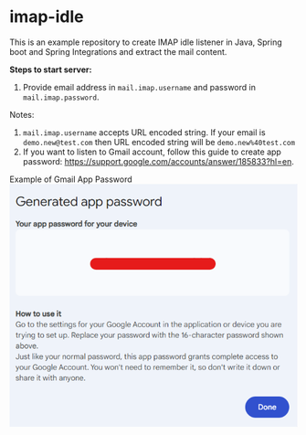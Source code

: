 # imap-idle

This is an example repository to create IMAP idle listener in Java, Spring boot and Spring Integrations and extract the mail content.

**Steps to start server:**
1. Provide email address in `mail.imap.username` and password in `mail.imap.password`.

Notes:
1. `mail.imap.username` accepts URL encoded string. If your email is `demo.new@test.com` then URL encoded string will be `demo.new%40test.com`
2. If you want to listen to Gmail account, follow this guide to create app password: https://support.google.com/accounts/answer/185833?hl=en.

Example of Gmail App Password![img.png](img.png)
